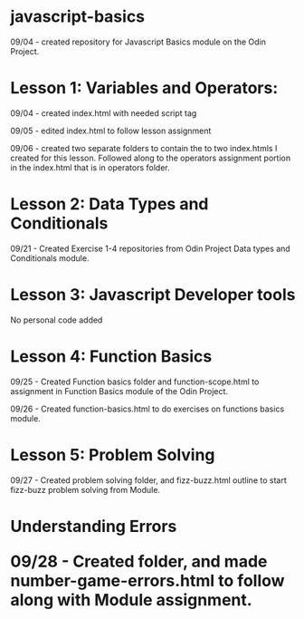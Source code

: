 # javascript-basics
<p>09/04 - created repository for Javascript Basics module on the Odin Project.</p>
<div> 
    <h1>Lesson 1: Variables and Operators:</h1>
    <p> 09/04 - created index.html with needed script tag</p>
    <p> 09/05 - edited index.html to follow lesson assignment</p>
    <p> 09/06 - created two separate folders to contain the to two index.htmls I created for this lesson. Followed along to the operators assignment portion in the index.html that is in operators folder.</p>
</div>
<div>
    <h1> Lesson 2: Data Types and Conditionals</h1>
    <p> 09/21 - Created Exercise 1-4 repositories from Odin Project Data types and Conditionals module.<p>
</div>
<div>
    <h1> Lesson 3: Javascript Developer tools</h1>
    <p> No personal code added</p>
</div>
<div>
    <h1> Lesson 4: Function Basics</h1>
    <p> 09/25 - Created Function basics folder and function-scope.html to assignment in Function Basics module of the Odin Project.</p>
    <p> 09/26 - Created function-basics.html to do exercises on functions basics module.</p>
</div>
<div>
    <h1>Lesson 5: Problem Solving</h1>
    <p> 09/27 - Created problem solving folder, and fizz-buzz.html outline to start fizz-buzz problem solving from Module.</p>
</div>
<div>
    <h1>Understanding Errors</h>
    <p> 09/28 - Created folder, and made number-game-errors.html to follow along with Module assignment.</p>
</div>